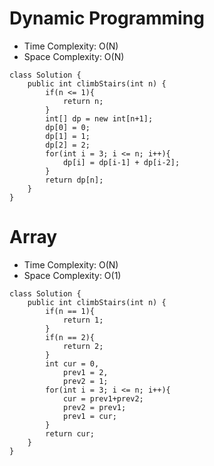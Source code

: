 # Dynamic Programming
* Time Complexity: O(N)
* Space Complexity: O(N)
```
class Solution {
    public int climbStairs(int n) {
        if(n <= 1){
            return n;
        }
        int[] dp = new int[n+1];
        dp[0] = 0;
        dp[1] = 1;
        dp[2] = 2;
        for(int i = 3; i <= n; i++){
            dp[i] = dp[i-1] + dp[i-2];
        }
        return dp[n];
    }
}
```
# Array
* Time Complexity: O(N)
* Space Complexity: O(1)
```
class Solution {
    public int climbStairs(int n) {
        if(n == 1){
            return 1;
        }
        if(n == 2){
            return 2;
        }
        int cur = 0,
            prev1 = 2,
            prev2 = 1;
        for(int i = 3; i <= n; i++){
            cur = prev1+prev2;
            prev2 = prev1;
            prev1 = cur;
        }
        return cur;
    }
}
```